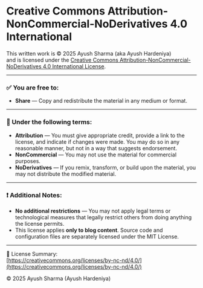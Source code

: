# Creative Commons Attribution-NonCommercial-NoDerivatives 4.0 International

This written work is © 2025 Ayush Sharma (aka Ayush Hardeniya)  
and is licensed under the [Creative Commons Attribution-NonCommercial-NoDerivatives 4.0 International License](https://creativecommons.org/licenses/by-nc-nd/4.0/).

---

### ✅ You are free to:
- **Share** — Copy and redistribute the material in any medium or format.

---

### 📌 Under the following terms:
- **Attribution** — You must give appropriate credit, provide a link to the license, and indicate if changes were made. You may do so in any reasonable manner, but not in a way that suggests endorsement.
- **NonCommercial** — You may not use the material for commercial purposes.
- **NoDerivatives** — If you remix, transform, or build upon the material, you may not distribute the modified material.

---

### ❗ Additional Notes:
- **No additional restrictions** — You may not apply legal terms or technological measures that legally restrict others from doing anything the license permits.
- This license applies **only to blog content**. Source code and configuration files are separately licensed under the MIT License.

---

🔗 License Summary:  
[https://creativecommons.org/licenses/by-nc-nd/4.0/](https://creativecommons.org/licenses/by-nc-nd/4.0/)

© 2025 Ayush Sharma (Ayush Hardeniya)
